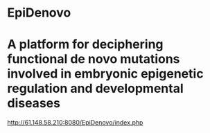 # EpiDenovo
# A platform for deciphering functional de novo mutations involved in embryonic epigenetic regulation and developmental diseases
http://61.148.58.210:8080/EpiDenovo/index.php
